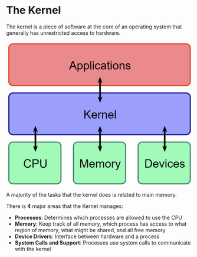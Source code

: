 # The Kernel

The kernel is a piece of software at the core of an operating system that generally has unrestricted access to hardware.

![image](images/Kernel_Layout.png)


A majority of the tasks that the kernel does is related to main memory.

There is **4** major areas that the Kernel manages:

* **Processes**: Determines which processes are allowed to use the CPU
* **Memory**: Keep track of all memory, which process has access to what region of memory, what might be shared, and all free memory
* **Device Drivers**: Interface between hardware and a process
* **System Calls and Support**: Processes use system calls to communicate with the kernel